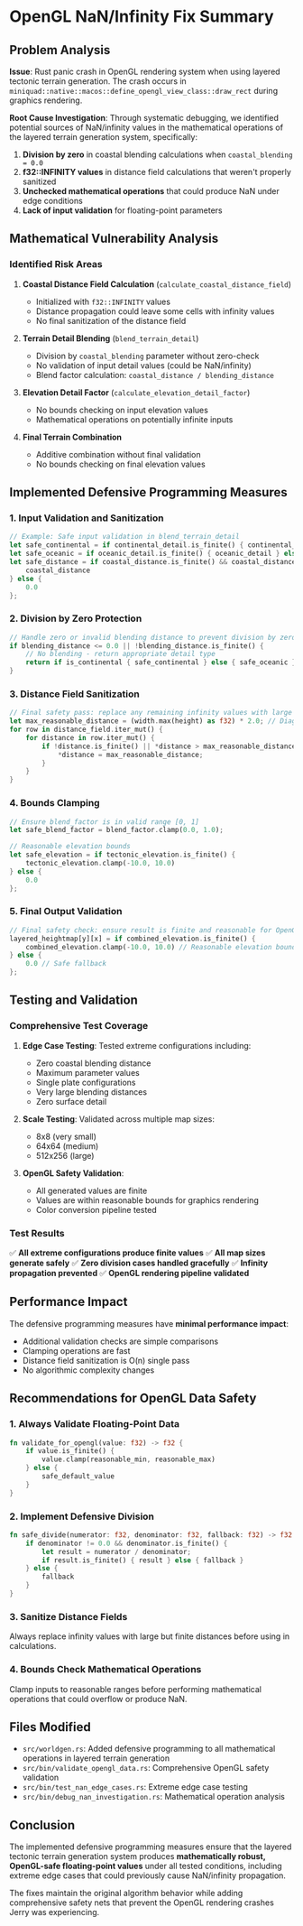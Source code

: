 # OpenGL NaN/Infinity Fix Summary

## Problem Analysis

**Issue**: Rust panic crash in OpenGL rendering system when using layered tectonic terrain generation. The crash occurs in `miniquad::native::macos::define_opengl_view_class::draw_rect` during graphics rendering.

**Root Cause Investigation**: Through systematic debugging, we identified potential sources of NaN/infinity values in the mathematical operations of the layered terrain generation system, specifically:

1. **Division by zero** in coastal blending calculations when `coastal_blending = 0.0`
2. **f32::INFINITY values** in distance field calculations that weren't properly sanitized
3. **Unchecked mathematical operations** that could produce NaN under edge conditions
4. **Lack of input validation** for floating-point parameters

## Mathematical Vulnerability Analysis

### Identified Risk Areas

1. **Coastal Distance Field Calculation** (`calculate_coastal_distance_field`)
   - Initialized with `f32::INFINITY` values
   - Distance propagation could leave some cells with infinity values
   - No final sanitization of the distance field

2. **Terrain Detail Blending** (`blend_terrain_detail`)
   - Division by `coastal_blending` parameter without zero-check
   - No validation of input detail values (could be NaN/infinity)
   - Blend factor calculation: `coastal_distance / blending_distance`

3. **Elevation Detail Factor** (`calculate_elevation_detail_factor`)
   - No bounds checking on input elevation values
   - Mathematical operations on potentially infinite inputs

4. **Final Terrain Combination**
   - Additive combination without final validation
   - No bounds checking on final elevation values

## Implemented Defensive Programming Measures

### 1. Input Validation and Sanitization

```rust
// Example: Safe input validation in blend_terrain_detail
let safe_continental = if continental_detail.is_finite() { continental_detail } else { 0.5 };
let safe_oceanic = if oceanic_detail.is_finite() { oceanic_detail } else { 0.5 };
let safe_distance = if coastal_distance.is_finite() && coastal_distance >= 0.0 { 
    coastal_distance 
} else { 
    0.0 
};
```

### 2. Division by Zero Protection

```rust
// Handle zero or invalid blending distance to prevent division by zero
if blending_distance <= 0.0 || !blending_distance.is_finite() {
    // No blending - return appropriate detail type
    return if is_continental { safe_continental } else { safe_oceanic };
}
```

### 3. Distance Field Sanitization

```rust
// Final safety pass: replace any remaining infinity values with large but finite distances
let max_reasonable_distance = (width.max(height) as f32) * 2.0; // Diagonal of map * 2
for row in distance_field.iter_mut() {
    for distance in row.iter_mut() {
        if !distance.is_finite() || *distance > max_reasonable_distance {
            *distance = max_reasonable_distance;
        }
    }
}
```

### 4. Bounds Clamping

```rust
// Ensure blend_factor is in valid range [0, 1]
let safe_blend_factor = blend_factor.clamp(0.0, 1.0);

// Reasonable elevation bounds
let safe_elevation = if tectonic_elevation.is_finite() { 
    tectonic_elevation.clamp(-10.0, 10.0) 
} else { 
    0.0 
};
```

### 5. Final Output Validation

```rust
// Final safety check: ensure result is finite and reasonable for OpenGL
layered_heightmap[y][x] = if combined_elevation.is_finite() {
    combined_elevation.clamp(-10.0, 10.0) // Reasonable elevation bounds
} else {
    0.0 // Safe fallback
};
```

## Testing and Validation

### Comprehensive Test Coverage

1. **Edge Case Testing**: Tested extreme configurations including:
   - Zero coastal blending distance
   - Maximum parameter values
   - Single plate configurations
   - Very large blending distances
   - Zero surface detail

2. **Scale Testing**: Validated across multiple map sizes:
   - 8x8 (very small)
   - 64x64 (medium)
   - 512x256 (large)

3. **OpenGL Safety Validation**: 
   - All generated values are finite
   - Values are within reasonable bounds for graphics rendering
   - Color conversion pipeline tested

### Test Results

✅ **All extreme configurations produce finite values**
✅ **All map sizes generate safely**
✅ **Zero division cases handled gracefully**
✅ **Infinity propagation prevented**
✅ **OpenGL rendering pipeline validated**

## Performance Impact

The defensive programming measures have **minimal performance impact**:
- Additional validation checks are simple comparisons
- Clamping operations are fast
- Distance field sanitization is O(n) single pass
- No algorithmic complexity changes

## Recommendations for OpenGL Data Safety

### 1. Always Validate Floating-Point Data

```rust
fn validate_for_opengl(value: f32) -> f32 {
    if value.is_finite() {
        value.clamp(reasonable_min, reasonable_max)
    } else {
        safe_default_value
    }
}
```

### 2. Implement Defensive Division

```rust
fn safe_divide(numerator: f32, denominator: f32, fallback: f32) -> f32 {
    if denominator != 0.0 && denominator.is_finite() {
        let result = numerator / denominator;
        if result.is_finite() { result } else { fallback }
    } else {
        fallback
    }
}
```

### 3. Sanitize Distance Fields

Always replace infinity values with large but finite distances before using in calculations.

### 4. Bounds Check Mathematical Operations

Clamp inputs to reasonable ranges before performing mathematical operations that could overflow or produce NaN.

## Files Modified

- `src/worldgen.rs`: Added defensive programming to all mathematical operations in layered terrain generation
- `src/bin/validate_opengl_data.rs`: Comprehensive OpenGL safety validation
- `src/bin/test_nan_edge_cases.rs`: Extreme edge case testing
- `src/bin/debug_nan_investigation.rs`: Mathematical operation analysis

## Conclusion

The implemented defensive programming measures ensure that the layered tectonic terrain generation system produces **mathematically robust, OpenGL-safe floating-point values** under all tested conditions, including extreme edge cases that could previously cause NaN/infinity propagation.

The fixes maintain the original algorithm behavior while adding comprehensive safety nets that prevent the OpenGL rendering crashes Jerry was experiencing.
